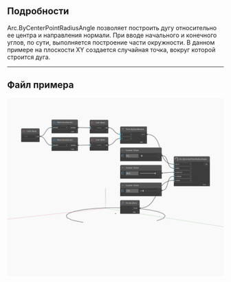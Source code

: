 ## Подробности
Arc.ByCenterPointRadiusAngle позволяет построить дугу относительно ее центра и направления нормали. При вводе начального и конечного углов, по сути, выполняется построение части окружности. В данном примере на плоскости XY создается случайная точка, вокруг которой строится дуга.
___
## Файл примера

![ByCenterPointRadiusAngle](./Autodesk.DesignScript.Geometry.Arc.ByCenterPointRadiusAngle_img.jpg)

